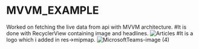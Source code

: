 # MVVM_EXAMPLE
Worked on fetching the live data from api with MVVM architecture.
#It is done with RecyclerView containing image and headlines.
![Articles](https://user-images.githubusercontent.com/114975503/216332667-41241c3e-30de-4784-8e93-369f1435095f.png)
#It is a logo which i added in res->mipmap.
![MicrosoftTeams-image (4)](https://user-images.githubusercontent.com/114975503/216332979-f64f6936-f919-41cb-a670-5b8c9bf49a9f.png)

